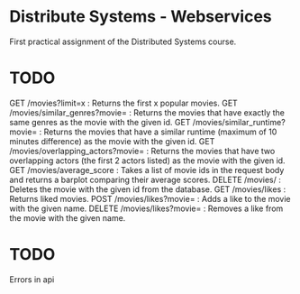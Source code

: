 # Distribute Systems - Webservices
First practical assignment of the Distributed Systems course.
# TODO
GET /movies?limit=x : Returns the first x popular movies.
GET /movies/similar_genres?movie=<name> : Returns the movies that have exactly the same genres as the movie with the given id.
GET /movies/similar_runtime?movie=<name> : Returns the movies that have a similar runtime (maximum of 10 minutes difference) as the movie with the given id.
GET /movies/overlapping_actors?movie=<name> : Returns the movies that have two overlapping actors (the first 2 actors listed) as the movie with the given id.
GET /movies/average_score : Takes a list of movie ids in the request body and returns a barplot comparing their average scores.
DELETE /movies/<name> : Deletes the movie with the given id from the database.
GET /movies/likes : Returns liked movies.
POST /movies/likes?movie=<name> : Adds a like to the movie with the given name.
DELETE /movies/likes?movie=<name> : Removes a like from the movie with the given name.

# TODO 
Errors in api